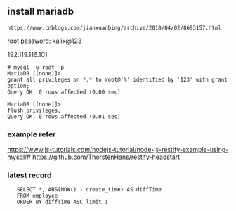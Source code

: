 ## install mariadb
```$xslt
https://www.cnblogs.com/jianxuanbing/archive/2018/04/02/8693157.html
```
root password: kalix@123

192.119.116.101

``` 
# mysql -u root -p
MariaDB [(none)]> 
grant all privileges on *.* to root@'%' identified by '123' with grant option;
Query OK, 0 rows affected (0.00 sec)

MariaDB [(none)]> 
flush privileges;
Query OK, 0 rows affected (0.01 sec)
```

### example refer
https://www.js-tutorials.com/nodejs-tutorial/node-js-restify-example-using-mysql/#
https://github.com/ThorstenHans/restify-headstart

### latest record
```
   SELECT *, ABS(NOW() - create_time) AS diffTime
   FROM employee
   ORDER BY diffTime ASC limit 1
```

